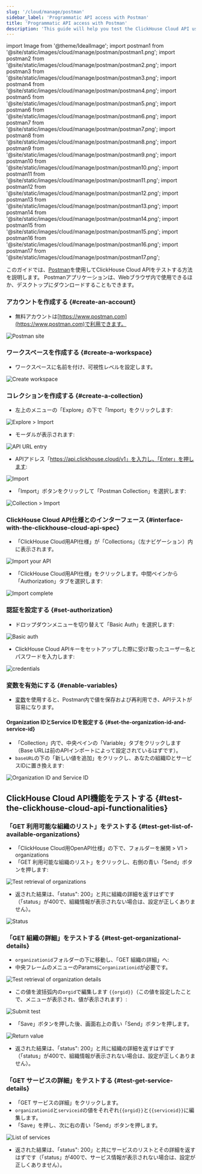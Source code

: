 ```yaml
---
slug: '/cloud/manage/postman'
sidebar_label: 'Programmatic API access with Postman'
title: 'Programmatic API access with Postman'
description: 'This guide will help you test the ClickHouse Cloud API using Postman'
---
```


import Image from '@theme/IdealImage';
import postman1 from '@site/static/images/cloud/manage/postman/postman1.png';
import postman2 from '@site/static/images/cloud/manage/postman/postman2.png';
import postman3 from '@site/static/images/cloud/manage/postman/postman3.png';
import postman4 from '@site/static/images/cloud/manage/postman/postman4.png';
import postman5 from '@site/static/images/cloud/manage/postman/postman5.png';
import postman6 from '@site/static/images/cloud/manage/postman/postman6.png';
import postman7 from '@site/static/images/cloud/manage/postman/postman7.png';
import postman8 from '@site/static/images/cloud/manage/postman/postman8.png';
import postman9 from '@site/static/images/cloud/manage/postman/postman9.png';
import postman10 from '@site/static/images/cloud/manage/postman/postman10.png';
import postman11 from '@site/static/images/cloud/manage/postman/postman11.png';
import postman12 from '@site/static/images/cloud/manage/postman/postman12.png';
import postman13 from '@site/static/images/cloud/manage/postman/postman13.png';
import postman14 from '@site/static/images/cloud/manage/postman/postman14.png';
import postman15 from '@site/static/images/cloud/manage/postman/postman15.png';
import postman16 from '@site/static/images/cloud/manage/postman/postman16.png';
import postman17 from '@site/static/images/cloud/manage/postman/postman17.png';

このガイドでは、[Postman](https://www.postman.com/product/what-is-postman/)を使用してClickHouse Cloud APIをテストする方法を説明します。 
Postmanアプリケーションは、Webブラウザ内で使用できるほか、デスクトップにダウンロードすることもできます。

### アカウントを作成する {#create-an-account}
* 無料アカウントは[https://www.postman.com](https://www.postman.com)で利用できます。

<Image img={postman1} size="md" alt="Postman site" border/>

### ワークスペースを作成する {#create-a-workspace}
* ワークスペースに名前を付け、可視性レベルを設定します。 

<Image img={postman2} size="md" alt="Create workspace" border/>

### コレクションを作成する {#create-a-collection}
* 左上のメニューの「Explore」の下で「Import」をクリックします: 

<Image img={postman3} size="md" alt="Explore > Import" border/>

* モーダルが表示されます:

<Image img={postman4} size="md" alt="API URL entry" border/>

* APIアドレス「https://api.clickhouse.cloud/v1」を入力し、「Enter」を押します:

<Image img={postman5} size="md" alt="Import" border/>

* 「Import」ボタンをクリックして「Postman Collection」を選択します:

<Image img={postman6} size="md" alt="Collection > Import" border/>

### ClickHouse Cloud API仕様とのインターフェース {#interface-with-the-clickhouse-cloud-api-spec}
* 「ClickHouse Cloud用API仕様」が「Collections」（左ナビゲーション）内に表示されます。

<Image img={postman7} size="md" alt="Import your API" border/>

* 「ClickHouse Cloud用API仕様」をクリックします。中間ペインから「Authorization」タブを選択します:

<Image img={postman8} size="md" alt="Import complete" border/>

### 認証を設定する {#set-authorization}
* ドロップダウンメニューを切り替えて「Basic Auth」を選択します:

<Image img={postman9} size="md" alt="Basic auth" border/>

* ClickHouse Cloud APIキーをセットアップした際に受け取ったユーザー名とパスワードを入力します:

<Image img={postman10} size="md" alt="credentials" border/>

### 変数を有効にする {#enable-variables}
* [変数](https://learning.postman.com/docs/sending-requests/variables/)を使用すると、Postman内で値を保存および再利用でき、APIテストが容易になります。
#### Organization IDとService IDを設定する {#set-the-organization-id-and-service-id}
* 「Collection」内で、中央ペインの「Variable」タブをクリックします（Base URLは前のAPIインポートによって設定されているはずです）。
* `baseURL`の下の「新しい値を追加」をクリックし、あなたの組織IDとサービスIDに置き換えます:

<Image img={postman11} size="md" alt="Organization ID and Service ID" border/>

## ClickHouse Cloud API機能をテストする {#test-the-clickhouse-cloud-api-functionalities}
### 「GET 利用可能な組織のリスト」をテストする {#test-get-list-of-available-organizations}
* 「ClickHouse Cloud用OpenAPI仕様」の下で、フォルダーを展開 > V1 > organizations
* 「GET 利用可能な組織のリスト」をクリックし、右側の青い「Send」ボタンを押します:

<Image img={postman12} size="md" alt="Test retrieval of organizations" border/>

* 返された結果は、「status": 200」と共に組織の詳細を返すはずです（「status」が400で、組織情報が表示されない場合は、設定が正しくありません）。

<Image img={postman13} size="md" alt="Status" border/>

### 「GET 組織の詳細」をテストする {#test-get-organizational-details}
* `organizationid`フォルダーの下に移動し、「GET 組織の詳細」へ:
* 中央フレームのメニューのParamsに`organizationid`が必要です。

<Image img={postman14} size="md" alt="Test retrieval of organization details" border/>

* この値を波括弧内の`orgid`で編集します `{{orgid}}`（この値を設定したことで、メニューが表示され、値が表示されます）:

<Image img={postman15} size="md" alt="Submit test" border/>

* 「Save」ボタンを押した後、画面右上の青い「Send」ボタンを押します。

<Image img={postman16} size="md" alt="Return value" border/>

* 返された結果は、「status": 200」と共に組織の詳細を返すはずです（「status」が400で、組織情報が表示されない場合は、設定が正しくありません）。

### 「GET サービスの詳細」をテストする {#test-get-service-details}
* 「GET サービスの詳細」をクリックします。
* `organizationid`と`serviceid`の値をそれぞれ`{{orgid}}`と`{{serviceid}}`に編集します。
* 「Save」を押し、次に右の青い「Send」ボタンを押します。

<Image img={postman17} size="md" alt="List of services" border/>

* 返された結果は、「status": 200」と共にサービスのリストとその詳細を返すはずです（「status」が400で、サービス情報が表示されない場合は、設定が正しくありません）。
